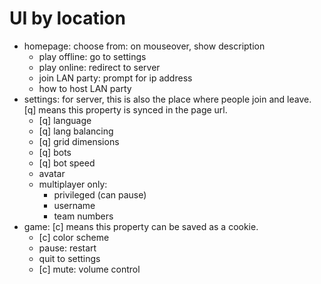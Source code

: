 
# UI by location

- homepage: choose from:
  on mouseover, show description
  - play offline: go to settings
  - play online: redirect to server
  - join LAN party: prompt for ip address
  - how to host LAN party
- settings:
  for server, this is also the place where people join and leave.
  [q] means this property is synced in the page url.
  - [q] language
  - [q] lang balancing
  - [q] grid dimensions
  - [q] bots
  - [q] bot speed
  - avatar
  - multiplayer only:
    - privileged (can pause)
    - username
    - team numbers
- game:
  [c] means this property can be saved as a cookie.
  - [c] color scheme
  - pause: restart
  - quit to settings
  - [c] mute: volume control
